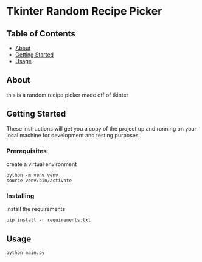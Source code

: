 # Tkinter Random Recipe Picker

## Table of Contents

- [About](#about)
- [Getting Started](#getting_started)
- [Usage](#usage)

## About <a name = "about"></a>

this is a random recipe picker made off of tkinter

## Getting Started <a name = "getting_started"></a>

These instructions will get you a copy of the project up and running on your local machine for development and testing purposes.

### Prerequisites

create a virtual environment

```
python -m venv venv
source venv/bin/activate
```

### Installing

install the requirements

```
pip install -r requirements.txt
```


## Usage <a name = "usage"></a>

```
python main.py
```